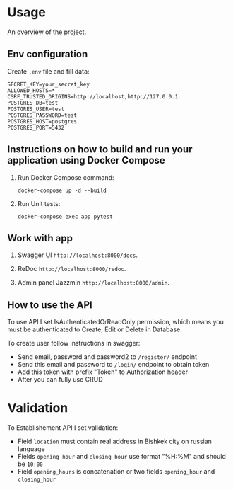 # Usage

An overview of the project.

## Env configuration

Create `.env` file and fill data:

```shell
SECRET_KEY=your_secret_key
ALLOWED_HOSTS=*
CSRF_TRUSTED_ORIGINS=http://localhost,http://127.0.0.1
POSTGRES_DB=test
POSTGRES_USER=test
POSTGRES_PASSWORD=test
POSTGRES_HOST=postgres
POSTGRES_PORT=5432
```

## Instructions on how to build and run your application using Docker Compose

1. Run Docker Compose command:

    ```
    docker-compose up -d --build
    ```
   
2. Run Unit tests:

    ```
    docker-compose exec app pytest
    ```

## Work with app

1. Swagger UI `http://localhost:8000/docs`.

2. ReDoc `http://localhost:8000/redoc`.

3. Admin panel Jazzmin `http://localhost:8000/admin`. 

## How to use the API

To use API I set IsAuthenticatedOrReadOnly permission, which means you must 
be authenticated to Create, Edit or Delete in Database.

To create user follow instructions in swagger:

- Send email, password and password2 to `/register/` endpoint
- Send this email and password to `/login/` endpoint to obtain token
- Add this token with prefix "Token" to Authorization header
- After you can fully use CRUD

# Validation

To Establishement API I set validation:

- Field `location` must contain real address in Bishkek city on russian language
- Fields `opening_hour` and `closing_hour` use format "%H:%M" and should be `10:00`
- Field `opening_hours` is concatenation or two fields `opening_hour` and `closing_hour`
